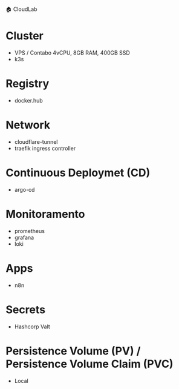🏠 CloudLab

# Cluster
- VPS / Contabo 4vCPU, 8GB RAM, 400GB SSD
- k3s

# Registry
- docker.hub

# Network
- cloudflare-tunnel
- traefik ingress controller

# Continuous Deploymet (CD)
- argo-cd

# Monitoramento
- prometheus
- grafana
- loki

# Apps
- n8n

# Secrets
- Hashcorp Valt

# Persistence Volume (PV) / Persistence Volume Claim (PVC)
- Local
